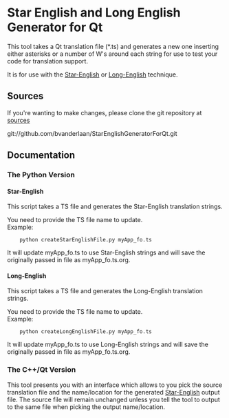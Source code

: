 Star English and Long English Generator for Qt
=================

This tool takes a Qt translation file (*.ts) and generates a new one inserting either asterisks or a number of W's around each string for use to test your code for translation support.

It is for use with the [Star-English] or [Long-English] technique.

Sources
-------

If you're wanting to make changes, please clone the git repository at [sources]

git://github.com/bvanderlaan/StarEnglishGeneratorForQt.git

Documentation
-------------

### The Python Version
#### Star-English

This script takes a TS file and generates the Star-English translation strings.

You need to provide the TS file name to update.<br>
Example:<br>
```
    python createStarEnglishFile.py myApp_fo.ts
```
	
It will update myApp_fo.ts to use Star-English strings and will save the originally passed in file as myApp_fo.ts.org.

#### Long-English

This script takes a TS file and generates the Long-English translation strings.

You need to provide the TS file name to update.<br>
Example:<br>
```
    python createLongEnglishFile.py myApp_fo.ts
```
	
It will update myApp_fo.ts to use Long-English strings and will save the originally passed in file as myApp_fo.ts.org.

### The C++/Qt Version

This tool presents you with an interface which allows to you pick the source translation file and the name/location for the generated [Star-English] output file.
The source file will remain unchanged unless you tell the tool to output to the same file when picking the output name/location.


[website]: http://bradvanderlaan.ca
[Star-English]: http://imaginativethinking.ca/heck-star-english
[Long-English]: http://imaginativethinking.ca/what-the-heck-is-long-english
[sources]: https://github.com/bvanderlaan/StarEnglishGeneratorForQt

